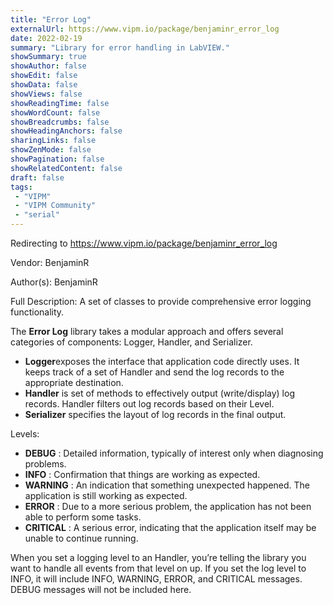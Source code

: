 ```yaml
---
title: "Error Log"
externalUrl: https://www.vipm.io/package/benjaminr_error_log
date: 2022-02-19
summary: "Library for error handling in LabVIEW."
showSummary: true
showAuthor: false
showEdit: false
showData: false
showViews: false
showReadingTime: false
showWordCount: false
showBreadcrumbs: false
showHeadingAnchors: false
sharingLinks: false
showZenMode: false
showPagination: false
showRelatedContent: false
draft: false
tags:
 - "VIPM"
 - "VIPM Community"
 - "serial"
---
```


Redirecting to https://www.vipm.io/package/benjaminr_error_log

Vendor: BenjaminR

Author(s): BenjaminR
 
Full Description:
A set of classes to provide comprehensive error logging functionality.

The **Error Log** library takes a modular approach and offers several categories of components: Logger, Handler, and Serializer.

- **Logger**exposes the interface that application code directly uses. It keeps track of a set of Handler and send the log records to the appropriate destination.
- **Handler** is set of methods to effectively output (write/display) log records. Handler filters out log records based on their Level.
- **Serializer** specifies the layout of log records in the final output.

Levels: 
- **DEBUG** : Detailed information, typically of interest only when diagnosing problems.
- **INFO** : Confirmation that things are working as expected.
- **WARNING** : An indication that something unexpected happened. The application is still working as expected.
- **ERROR** : Due to a more serious problem, the application has not been able to perform some tasks.
- **CRITICAL** : A serious error, indicating that the application itself may be unable to continue running.

When you set a logging level to an Handler, you’re telling the library you want to handle all events from that level on up. If you set the log level to INFO, it will include INFO, WARNING, ERROR, and CRITICAL messages. DEBUG messages will not be included here.